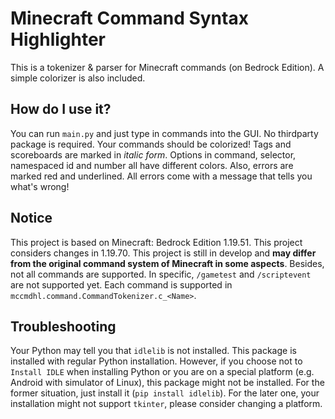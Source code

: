 # Minecraft Command Syntax Highlighter
This is a tokenizer & parser for Minecraft commands (on Bedrock Edition).
A simple colorizer is also included.

## How do I use it?
You can run `main.py` and just type in commands into the GUI.
No thirdparty package is required. Your commands should be colorized!
Tags and scoreboards are marked in *italic form*.
Options in command, selector, namespaced id and number all have different colors.
Also, errors are marked red and underlined.
All errors come with a message that tells you what's wrong!

## Notice
This project is based on Minecraft: Bedrock Edition 1.19.51.
This project considers changes in 1.19.70.
This project is still in develop and **may differ from the original command system of Minecraft in some aspects**.
Besides, not all commands are supported.
In specific, `/gametest` and `/scriptevent` are not supported yet.
Each command is supported in `mccmdhl.command.CommandTokenizer.c_<Name>`.

## Troubleshooting
Your Python may tell you that `idlelib` is not installed.
This package is installed with regular Python installation.
However, if you choose not to `Install IDLE` when installing Python
or you are on a special platform (e.g. Android with simulator of Linux),
this package might not be installed. For the former situation, just
install it (`pip install idlelib`). For the later one, your installation
might not support `tkinter`, please consider changing a platform.
